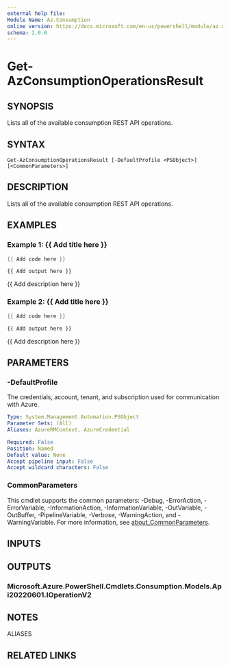 ```yaml
---
external help file:
Module Name: Az.Consumption
online version: https://docs.microsoft.com/en-us/powershell/module/az.consumption/get-azconsumptionoperationsresult
schema: 2.0.0
---
```


# Get-AzConsumptionOperationsResult

## SYNOPSIS
Lists all of the available consumption REST API operations.

## SYNTAX

```
Get-AzConsumptionOperationsResult [-DefaultProfile <PSObject>] [<CommonParameters>]
```

## DESCRIPTION
Lists all of the available consumption REST API operations.

## EXAMPLES

### Example 1: {{ Add title here }}
```powershell
{{ Add code here }}
```

```output
{{ Add output here }}
```

{{ Add description here }}

### Example 2: {{ Add title here }}
```powershell
{{ Add code here }}
```

```output
{{ Add output here }}
```

{{ Add description here }}

## PARAMETERS

### -DefaultProfile
The credentials, account, tenant, and subscription used for communication with Azure.

```yaml
Type: System.Management.Automation.PSObject
Parameter Sets: (All)
Aliases: AzureRMContext, AzureCredential

Required: False
Position: Named
Default value: None
Accept pipeline input: False
Accept wildcard characters: False
```

### CommonParameters
This cmdlet supports the common parameters: -Debug, -ErrorAction, -ErrorVariable, -InformationAction, -InformationVariable, -OutVariable, -OutBuffer, -PipelineVariable, -Verbose, -WarningAction, and -WarningVariable. For more information, see [about_CommonParameters](http://go.microsoft.com/fwlink/?LinkID=113216).

## INPUTS

## OUTPUTS

### Microsoft.Azure.PowerShell.Cmdlets.Consumption.Models.Api20220601.IOperationV2

## NOTES

ALIASES

## RELATED LINKS

